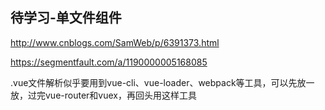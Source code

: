 ## 待学习-单文件组件

http://www.cnblogs.com/SamWeb/p/6391373.html

https://segmentfault.com/a/1190000005168085



.vue文件解析似乎要用到vue-cli、vue-loader、webpack等工具，可以先放一放，过完vue-router和vuex，再回头用这样工具